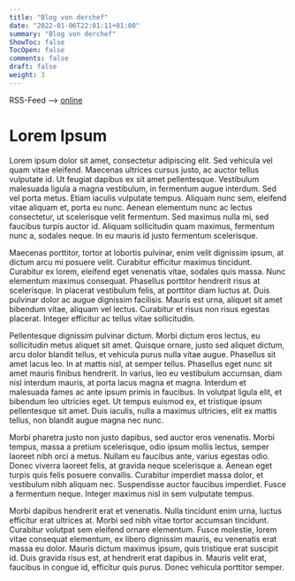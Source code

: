 ```yaml
---
title: "Blog von derchef"
date: "2022-01-06T22:01:11+01:00"
summary: "Blog von derchef"
ShowToc: false
TocOpen: false
comments: false
draft: false
weight: 3
---
```


RSS-Feed --> [online](../index.xml)

# Lorem Ipsum

Lorem ipsum dolor sit amet, consectetur adipiscing elit. Sed vehicula vel quam vitae eleifend. Maecenas ultrices cursus justo, ac auctor tellus vulputate id. Ut feugiat dapibus ex sit amet pellentesque. Vestibulum malesuada ligula a magna vestibulum, in fermentum augue interdum. Sed vel porta metus. Etiam iaculis vulputate tempus. Aliquam nunc sem, eleifend vitae aliquam et, porta eu nunc. Aenean elementum nunc ac lectus consectetur, ut scelerisque velit fermentum. Sed maximus nulla mi, sed faucibus turpis auctor id. Aliquam sollicitudin quam maximus, fermentum nunc a, sodales neque. In eu mauris id justo fermentum scelerisque.

Maecenas porttitor, tortor at lobortis pulvinar, enim velit dignissim ipsum, at dictum arcu mi posuere velit. Curabitur efficitur maximus tincidunt. Curabitur ex lorem, eleifend eget venenatis vitae, sodales quis massa. Nunc elementum maximus consequat. Phasellus porttitor hendrerit risus at scelerisque. In placerat vestibulum felis, at porttitor diam luctus at. Duis pulvinar dolor ac augue dignissim facilisis. Mauris est urna, aliquet sit amet bibendum vitae, aliquam vel lectus. Curabitur et risus non risus egestas placerat. Integer efficitur ac tellus vitae sollicitudin.

Pellentesque dignissim pulvinar dictum. Morbi dictum eros lectus, eu sollicitudin metus aliquet sit amet. Quisque ornare, justo sed aliquet dictum, arcu dolor blandit tellus, et vehicula purus nulla vitae augue. Phasellus sit amet lacus leo. In at mattis nisl, at semper tellus. Phasellus eget nunc sit amet mauris finibus hendrerit. In varius, leo eu vestibulum accumsan, diam nisl interdum mauris, at porta lacus magna et magna. Interdum et malesuada fames ac ante ipsum primis in faucibus. In volutpat ligula elit, et bibendum leo ultricies eget. Ut tempus euismod ex, et tristique ipsum pellentesque sit amet. Duis iaculis, nulla a maximus ultricies, elit ex mattis tellus, non blandit augue magna nec nunc.

Morbi pharetra justo non justo dapibus, sed auctor eros venenatis. Morbi tempus, massa a pretium scelerisque, odio ipsum mollis lectus, semper laoreet nibh orci a metus. Nullam eu faucibus ante, varius egestas odio. Donec viverra laoreet felis, at gravida neque scelerisque a. Aenean eget turpis quis felis posuere convallis. Curabitur imperdiet massa dolor, et vestibulum nibh aliquam nec. Suspendisse auctor faucibus imperdiet. Fusce a fermentum neque. Integer maximus nisl in sem vulputate tempus.

Morbi dapibus hendrerit erat et venenatis. Nulla tincidunt enim urna, luctus efficitur erat ultrices at. Morbi sed nibh vitae tortor accumsan tincidunt. Curabitur volutpat sem eleifend ornare elementum. Fusce molestie, lorem vitae consequat elementum, ex libero dignissim mauris, eu venenatis erat massa eu dolor. Mauris dictum maximus ipsum, quis tristique erat suscipit id. Duis gravida risus est, at hendrerit erat dapibus in. Mauris velit erat, faucibus in congue id, efficitur quis purus. Donec vehicula porttitor semper.


